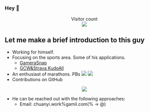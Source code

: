 ### Hey 👋

<p align="center">
  Visitor count<br>
  <img src="https://profile-counter.glitch.me/Likenttt/count.svg" />
</p>

## Let me make a brief introduction to this guy

- Working for himself.
- Focusing on the sports area. Some of his applications.
  - [GameraSnap](https://gamerasnap.li2niu.com/)
  - [GCW&Strava KudoAll](https://kudoall.li2niu.com)
- An enthusiast of marathons. PBs <img src="https://img.shields.io/badge/Marathon_PB-2:59:01-green"/> <img src="https://img.shields.io/badge/Half_Marathon_PB-1:24:45-red"/>
- Contributions on GitHub
<p align="center">
  <img align="center" src="https://github-readme-stats.vercel.app/api?username=likenttt&show_icons=true&count_private=true&include_all_commits=true" />
</p>

- He can be reached out with the following approaches:
  - Email: chuanyi.work%gamil.com(% -> @)
